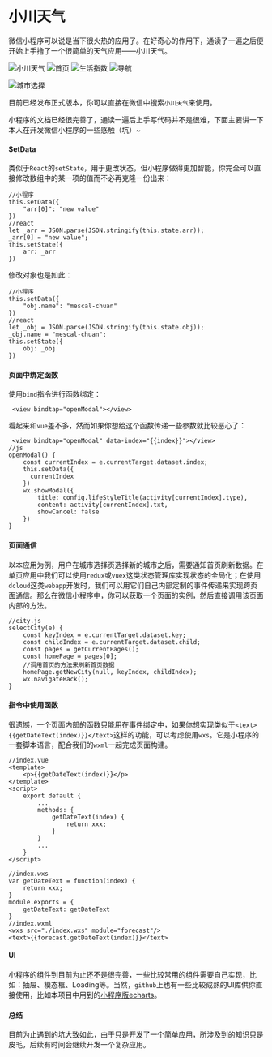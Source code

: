 # 小川天气
微信小程序可以说是当下很火热的应用了。在好奇心的作用下，通读了一遍之后便开始上手撸了一个很简单的天气应用——小川天气。

![小川天气](https://upload-images.jianshu.io/upload_images/1495096-6895c3ecc8731c6c.jpg?imageMogr2/auto-orient/strip%7CimageView2/2/w/1240)
![首页](https://upload-images.jianshu.io/upload_images/1495096-6b52de2058465306.jpg?imageMogr2/auto-orient/strip%7CimageView2/2/w/1240)
![生活指数](https://upload-images.jianshu.io/upload_images/1495096-097faac85ddac982.jpg?imageMogr2/auto-orient/strip%7CimageView2/2/w/1240)
![导航](https://upload-images.jianshu.io/upload_images/1495096-fb080aab4403782b.jpg?imageMogr2/auto-orient/strip%7CimageView2/2/w/1240)

![城市选择](https://upload-images.jianshu.io/upload_images/1495096-1239aa459b6252ae.jpg?imageMogr2/auto-orient/strip%7CimageView2/2/w/1240)

目前已经发布正式版本，你可以直接在微信中搜索`小川天气`来使用。

小程序的文档已经很完善了，通读一遍后上手写代码并不是很难，下面主要讲一下本人在开发微信小程序的一些感触（坑）~

#### SetData
类似于`React`的`setState`，用于更改状态，但小程序做得更加智能，你完全可以直接修改数组中的某一项的值而不必再克隆一份出来：
```
//小程序
this.setData({
    "arr[0]": "new value"
})
//react
let _arr = JSON.parse(JSON.stringify(this.state.arr));
_arr[0] = "new value";
this.setState({
    arr: _arr
})
```

修改对象也是如此：
```
//小程序
this.setData({
    "obj.name": "mescal-chuan"
})
//react
let _obj = JSON.parse(JSON.stringify(this.state.obj));
_obj.name = "mescal-chuan";
this.setState({
    obj: _obj
})
```
#### 页面中绑定函数
使用`bind`指令进行函数绑定：
```
 <view bindtap="openModal"></view>
```
看起来和`vue`差不多，然而如果你想给这个函数传递一些参数就比较恶心了：
```
 <view bindtap="openModal" data-index="{{index}}"></view>
//js
openModal() {
    const currentIndex = e.currentTarget.dataset.index;
    this.setData({
      currentIndex
    })
    wx.showModal({
        title: config.lifeStyleTitle(activity[currentIndex].type),
        content: activity[currentIndex].txt,
        showCancel: false
    })
}
```


#### 页面通信
以本应用为例，用户在城市选择页选择新的城市之后，需要通知首页刷新数据。在单页应用中我们可以使用`redux`或`vuex`这类状态管理库实现状态的全局化；在使用`dcloud`这类`webapp`开发时，我们可以用它们自己内部定制的事件传递来实现跨页面通信。那么在微信小程序中，你可以获取一个页面的实例，然后直接调用该页面内部的方法。
```
//city.js
selectCity(e) {
    const keyIndex = e.currentTarget.dataset.key;
    const childIndex = e.currentTarget.dataset.child;
    const pages = getCurrentPages();
    const homePage = pages[0];
    //调用首页的方法来刷新首页数据
    homePage.getNewCity(null, keyIndex, childIndex);
    wx.navigateBack();
}
```

#### 指令中使用函数
很遗憾，一个页面内部的函数只能用在事件绑定中，如果你想实现类似于`<text>{{getDateText(index)}}</text>`这样的功能，可以考虑使用`wxs`。它是小程序的一套脚本语言，配合我们的`wxml`一起完成页面构建。

```
//index.vue
<template>
    <p>{{getDateText(index)}}</p>
</template>
<script>
    export default {
        ...
        methods: {
            getDateText(index) {
                return xxx;
            }
        }
        ...
    }
</script>
```

```
//index.wxs
var getDateText = function(index) {
    return xxx;
}
module.exports = {
    getDateText: getDateText
}
//index.wxml
<wxs src="./index.wxs" module="forecast"/>
<text>{{forecast.getDateText(index)}}</text>
```
#### UI
小程序的组件到目前为止还不是很完善，一些比较常用的组件需要自己实现，比如：抽屉、模态框、Loading等。当然，`github`上也有一些比较成熟的UI库供你直接使用，比如本项目中用到的[小程序版echarts](https://github.com/ecomfe/echarts-for-weixin)。

#### 总结
目前为止遇到的坑大致如此，由于只是开发了一个简单应用，所涉及到的知识只是皮毛，后续有时间会继续开发一个复杂应用。
